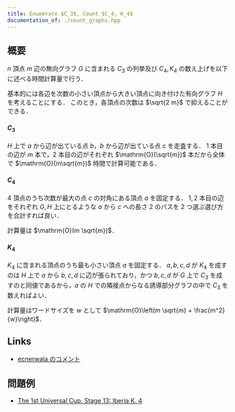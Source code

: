 ```yaml
---
title: Enuemrate $C_3$, Count $C_4, K_4$
documentation_of: ./count_graphs.hpp
---
```


## 概要

$n$ 頂点 $m$ 辺の無向グラフ $G$ に含まれる $C_3$ の列挙及び $C_4, K_4$ の数え上げを以下に述べる時間計算量で行う．

基本的には各辺を次数の小さい頂点から大きい頂点に向き付けた有向グラフ $H$ を考えることにする．
このとき，各頂点の次数は $\sqrt{2 m}$ で抑えることができる．

#### $C_3$

$H$ 上で $a$ から辺が出ている点 $b$，$b$ から辺が出ている点 $c$ を走査する．
$1$ 本目の辺が $m$ 本で，$2$ 本目の辺がそれぞれ $\mathrm{O}(\sqrt{m})$ 本だから全体で $\mathrm{O}(m\sqrt{m})$ 時間で計算可能である．

#### $C_4$

$4$ 頂点のうち次数が最大の点 $c$ の対角にある頂点 $a$ を固定する．
$1, 2$ 本目の辺をそれぞれ $G, H$ 上にとるような $a$ から $c$ への長さ $2$ のパスを $2$ つ選ぶ選び方を合計すれば良い．

計算量は $\mathrm{O}(m \sqrt{m})$．

#### $K_4$

$K_4$ に含まれる頂点のうち最も小さい頂点 $a$ を固定する．
$a, b, c, d$ が $K_4$ を成すのは $H$ 上で $a$ から $b, c, d$ に辺が張られており，かつ $b, c, d$ が $G$ 上で $C_3$ を成すのと同値であるから，$a$ の $H$ での隣接点からなる誘導部分グラフの中で $C_3$ を数えればよい．

計算量はワードサイズを $w$ として $\mathrm{O}\left(m \sqrt{m} + \frac{m^2}{w}\right)$．

## Links
- [ecnerwala のコメント](https://codeforces.com/blog/entry/97762#comment-866645)

## 問題例
- [The 1st Universal Cup. Stage 13: Iberia K. 4](https://qoj.ac/problem/6354)